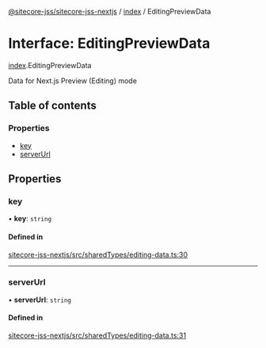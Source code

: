 [@sitecore-jss/sitecore-jss-nextjs](../README.md) / [index](../modules/index.md) / EditingPreviewData

# Interface: EditingPreviewData

[index](../modules/index.md).EditingPreviewData

Data for Next.js Preview (Editing) mode

## Table of contents

### Properties

- [key](index.EditingPreviewData.md#key)
- [serverUrl](index.EditingPreviewData.md#serverurl)

## Properties

### key

• **key**: `string`

#### Defined in

[sitecore-jss-nextjs/src/sharedTypes/editing-data.ts:30](https://github.com/Sitecore/jss/blob/695577da/packages/sitecore-jss-nextjs/src/sharedTypes/editing-data.ts#L30)

___

### serverUrl

• **serverUrl**: `string`

#### Defined in

[sitecore-jss-nextjs/src/sharedTypes/editing-data.ts:31](https://github.com/Sitecore/jss/blob/695577da/packages/sitecore-jss-nextjs/src/sharedTypes/editing-data.ts#L31)
